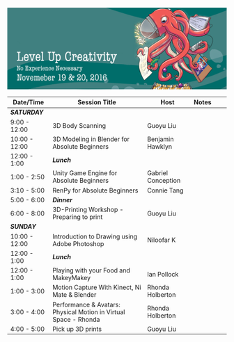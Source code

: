 ![Game Dev Boot Camp Banner](banner.png "LGame Dev Boot Camp Banner")



| Date/Time 	| Session Title  	| Host 	| Notes 	|  	|  	|
|--------------	|---------------------------------------------------------------------------------------	|--------------------------------------	|-----------------------------	|---	|---	|
| ***SATURDAY*** 	|  	|  	|  	|  	|  	|
| 9:00 - 12:00 	  | 3D Body Scanning 	| Guoyu Liu 	|  	|  	|  	|
| 10:00 - 12:00 	  | 3D Modeling in Blender for Absolute Beginners 	| Benjamin Hawklyn	|  	|  	|  	|
| 12:00 - 1:00 	    | ***Lunch*** 	|  	|  	|  	|  	|
| 1:00 - 2:50 	  | Unity Game Engine for Absolute Beginners 	| Gabriel Conception 	|  	|  	|  	|
| 3:10 - 5:00 	    | RenPy for Absolute Beginners 	| Connie Tang 	|  	|  	|  	|
| 5:00 - 6:00     | ***Dinner***	|  	|  	|  	|  	|
| 6:00 - 8:00   	| 3D-Printing Workshop - Preparing to print 	| Guoyu Liu 	|  	|  	|  	|
| ***SUNDAY***	  |  	|  	|  	|  	|  	|
| 10:00 - 12:00   	| Introduction to Drawing using Adobe Photoshop 	| Niloofar K 	|  	|  	|  	|
| 12:00 - 1:00 	    | ***Lunch*** 	|  	|  	|  	|  	|
| 12:00 - 1:00 	    | Playing with your Food and MakeyMakey 	| Ian Pollock 	|  	|  	|  	|
| 1:00 - 3:00   	| Motion Capture With Kinect, Ni Mate & Blender 	| Rhonda Holberton 	|  	|  	|  	|
| 3:00 - 4:00   	| Performance & Avatars: Physical Motion in Virtual Space - Rhonda 	| Rhonda Holberton 	|  	|  	|  	|
| 4:00 - 5:00 	  | Pick up 3D prints 	| Guoyu Liu 	|  	|  	|  	|
